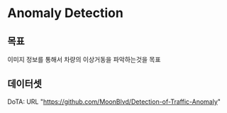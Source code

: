 # Anomaly Detection
## 목표
이미지 정보를 통해서 차량의 이상거동을 파악하는것을 목표
## 데이터셋
DoTA: URL "https://github.com/MoonBlvd/Detection-of-Traffic-Anomaly"
